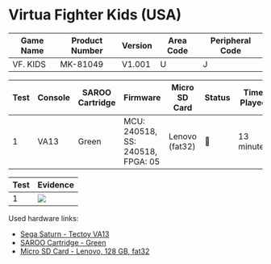 # Virtua Fighter Kids (USA)

| Game Name | Product Number | Version | Area Code | Peripheral Code |
| --------- | -------------- | ------- | --------- | --------------- |
| VF. KIDS  | MK-81049       | V1.001  | U         | J               |

| Test | Console | SAROO Cartridge | Firmware                          | Micro SD Card  | Status | Time Played |
| ---- | ------- | --------------- | --------------------------------- | -------------- | ------ | ----------- |
| 1    | VA13    | Green           | MCU: 240518, SS: 240518, FPGA: 05 | Lenovo (fat32) | :100:  | 13 minutes  |

| Test | Evidence                                                                                         |
| ---- | ------------------------------------------------------------------------------------------------ |
| 1    | [![](https://img.youtube.com/vi/Z3if4Bss-vI/0.jpg)](https://www.youtube.com/watch?v=Z3if4Bss-vI) |

Used hardware links:

- [Sega Saturn - Tectoy VA13](../../../../Info/Consoles/VA13/README.md)
- [SAROO Cartridge - Green](../../../../Info/Cartridges/RetroGameParadiseStore/1.32F/README.md)
- [Micro SD Card - Lenovo, 128 GB, fat32](../../../../Info/SdCards/Lenovo/128GB/fat32/README.md)

